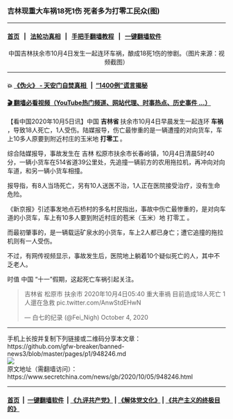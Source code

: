 ### 吉林现重大车祸18死1伤 死者多为打零工民众(图)
------------------------

#### [首页](https://github.com/gfw-breaker/banned-news3/blob/master/README.md) &nbsp;&nbsp;|&nbsp;&nbsp; [法轮功真相](https://github.com/begood0513/basic/blob/master/README.md)  &nbsp;&nbsp;|&nbsp;&nbsp; [手把手翻墙教程](https://github.com/gfw-breaker/guides/wiki)  &nbsp;&nbsp;|&nbsp;&nbsp; [一键翻墙软件](https://github.com/gfw-breaker/nogfw/blob/master/README.md)  



<div class="article_right" style="fone-color:#000">
 <p style="text-align:center">
  <img alt="" src="https://img3.secretchina.com/pic/2020/10-5/p2789451a876741027-ss.jpg"/>
  <br>
   中国吉林扶余市10月4日发生一起连环车祸，酿成18死1伤的惨剧。（图片来源：视频截图）
   <span id="hideid" name="hideid" style="color:red;display:none;">
    <span href="https://www.secretchina.com">
    </span>
   </span>
  </br>
 </p>
 <div id="txt-mid1-t21-2017">
  

---

#### 💥 [《伪火》 - 天安门自焚真相 ](http://158.247.195.190:10000/videos/blog/weihuo.html)&nbsp; |&nbsp; [“1400例”谎言揭秘  ](http://158.247.195.190:10000/videos/blog/jiexi1400.html)

#### [ 🎬  翻墙必看视频（YouTube热门频道、网站代理、时事热点、历史事件 ...）](https://github.com/gfw-breaker/links/blob/master/banned.md)


  </div>
 </div>
 <p>
  【看中国2020年10月5日讯】中国
  <strong>
   吉林省
  </strong>
  扶余市10月4日早晨发生一起连环
  <strong>
   <span href="https://www.secretchina.com/news/gb/tag/车祸" target="_blank">
    车祸
   </span>
  </strong>
  ，导致18人死亡，1人受伤。陆媒报导，伤亡最惨重的是一辆遭撞的对向货车，车上10多人原要到附近村庄的玉米地
  <strong>
   打零工
  </strong>
  。
  <span id="hideid" name="hideid" style="color:red;display:none;">
   <span href="https://www.secretchina.com">
   </span>
  </span>
 </p>
 <p>
  综合陆媒报导，事故发生在
  <span href="https://www.secretchina.com/news/gb/tag/吉林" target="_blank">
   吉林
  </span>
  松原市扶余市长春岭镇，10月4日清晨5时40分，一辆小货车在514省道39公里处，先追撞一辆前方的农用拖拉机，再冲向对向车道，和另一辆小货车相撞。
 </p>
 <p>
  报导指，有8人当场死亡，另有10人送医不治，1人正在医院接受治疗，没有生命危险。
 </p>
 <p>
  《新京报》引述事发地点石桥村的多名村民指出，事故中伤亡最惨重的，是对向车道的小货车，车上有10多人要到附近村庄的苞米（玉米）地
  <span href="https://www.secretchina.com/news/gb/tag/打零工" target="_blank">
   打零工
  </span>
  。
 </p>
 <p>
  而最初肇事的，是一辆载运矿泉水的小货车，车上2人都已身亡；遭它追撞的拖拉机则有一人受伤。
 </p>
 <p>
  不过，有网传视频显示，事故发生后，医院地上躺着10个疑似死亡的人，其中不乏老人。
 </p>
 <center>
  <div style="max-width: 632px;height:180px; display: none; text-align: center; margin: 0 auto; overflow: hidden;overflow-x: hidden;">
   <div id="taboola-midarticle-thumbnails" style="max-width: 632px;height:180px;overflow: hidden;overflow-x: hidden;">
   </div>
  </div>
  <div>
   <center>
    <div id="div-gpt-ad-1589559869784-0">
    </div>
   </center>
  </div>
 </center>
 <p>
  时值
  <span href="https://www.secretchina.com" target="_blank">
   中国
  </span>
  “十一”假期，这起死亡车祸引起关注。
 </p>
 <center>
  <div style="max-width: 632px;height:180px; display: none; text-align: center; margin: 0 auto; overflow: hidden;overflow-x: hidden;">
   <div id="taboola-midarticle-thumbnails" style="max-width: 632px;height:180px;overflow: hidden;overflow-x: hidden;">
   </div>
  </div>
  <div>
   <center>
    <div id="div-gpt-ad-1589559869784-0">
    </div>
   </center>
  </div>
 </center>
 <blockquote class="twitter-tweet">
  <p dir="ltr" lang="zh">
   吉林省 松原市 扶余市 2020年10月4日05:40 重大車禍 目前造成18人死亡 1人還在急救
   <span href="https://t.co/AnwStdEHwN">
    pic.twitter.com/AnwStdEHwN
   </span>
  </p>
  <center>
   <div style="max-width: 632px;height:180px; display: none; text-align: center; margin: 0 auto; overflow: hidden;overflow-x: hidden;">
    <div id="taboola-midarticle-thumbnails" style="max-width: 632px;height:180px;overflow: hidden;overflow-x: hidden;">
    </div>
   </div>
   <div>
    <center>
     <div id="div-gpt-ad-1589559869784-0">
     </div>
    </center>
   </div>
  </center>
  — 白七的纪录 (@Fei_Nigh)
  <span href="https://twitter.com/Fei_Nigh/status/1312648423569416194?ref_src=twsrc%5Etfw">
   October 4, 2020
  </span>
 </blockquote>
</div>
<hr/>
手机上长按并复制下列链接或二维码分享本文章：<br/>
https://github.com/gfw-breaker/banned-news3/blob/master/pages/p1/948246.md <br/>
<a href='https://github.com/gfw-breaker/banned-news3/blob/master/pages/p1/948246.md'><img src='https://github.com/gfw-breaker/banned-news3/blob/master/pages/p1/948246.md.png'/></a> <br/>
原文地址（需翻墙访问）：https://www.secretchina.com/news/gb/2020/10/05/948246.html


------------------------
#### [首页](https://github.com/gfw-breaker/banned-news3/blob/master/README.md) &nbsp;|&nbsp; [一键翻墙软件](https://github.com/gfw-breaker/nogfw/blob/master/README.md) &nbsp;| [《九评共产党》](https://github.com/gfw-breaker/9ping.md/blob/master/README.md#九评之一评共产党是什么) | [《解体党文化》](https://github.com/gfw-breaker/jtdwh.md/blob/master/README.md) | [《共产主义的终极目的》](https://github.com/gfw-breaker/gczydzjmd.md/blob/master/README.md)


<img src='http://gfw-breaker.win/banned-news3/pages/p1/948246.md' width='0px' height='0px'/>
